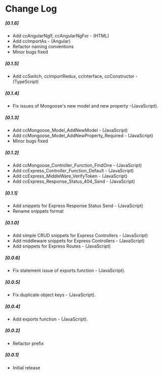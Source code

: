 # Change Log

##### [0.1.6]
- Add ccAngularNgIf, ccAngularNgFor - (HTML)
- Add ccImportAs - (Angular)
- Refactor naming conventions
- Minor bugs fixed

##### [0.1.5]
- Add ccSwitch, ccImportRedux, ccInterface, ccConstructor - (TypeScript)
##### [0.1.4]
 - Fix issues of Mongoose's new model and new property -(JavaScript).
##### [0.1.3]
 - Add ccMongoose_Model_AddNewModel - (JavaScript)
 - Add ccMongoose_Model_AddNewProperty_Required - (JavaScript)
 - Minor bugs fixed 
##### [0.1.2]
- Add ccMongoose_Controller_Function_FindOne - (JavaScript)
- Add ccExpress_Controller_Function_Default - (JavaScript)
- Add ccExpress_MiddleWare_VerifyToken - (JavaScript)
- Add ccExpress_Response_Status_404_Send - (JavaScript)
##### [0.1.1]
- Add snippets for Express Response Status Send - (JavaScript)
- Rename snippets format
##### [0.1.0] 
- Add simple CRUD snippets for Express Controllers - (JavaScript)
- Add middleware snippets for Express Controllers - (JavaScript)
- Add snippets for Express Routes - (JavaScript)
##### [0.0.6] 
- Fix statement issue of exports.function - (JavaScript).
##### [0.0.5] 
- Fix duplicate object keys - (JavaScript).
##### [0.0.4]
- Add exports function - (JavaScript).
##### [0.0.2]
- Refactor prefix
##### [0.0.1]
- Initial release


